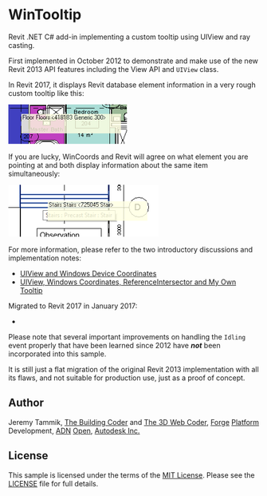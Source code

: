 # WinTooltip

Revit .NET C# add-in implementing a custom tooltip using UIView and ray casting.

First implemented in October 2012 to demonstrate and make use of the new Revit 2013 API features including the View API and `UIView` class.

In Revit 2017, it displays Revit database element information in a very rough custom tooltip like this:

![WinTooltip custom tooltip in Revit](img/wintooltip_2017_single.png "WinTooltip custom tooltip in Revit")

If you are lucky, WinCoords and Revit will agree on what element you are pointing at and both display information about the same item simultaneously:

![Simultaneous Revit and WinTooltip tooltips](img/wintooltip_2017_duplicate.png "Simultaneous Revit and WinTooltip tooltips")

For more information, please refer to the two introductory discussions and implementation notes:

- [UIView and Windows Device Coordinates](http://thebuildingcoder.typepad.com/blog/2012/06/uiview-and-windows-device-coordinates.html)
- [UIView, Windows Coordinates, ReferenceIntersector and My Own Tooltip](http://thebuildingcoder.typepad.com/blog/2012/10/uiview-windows-coordinates-referenceintersector-and-my-own-tooltip.html)

Migrated to Revit 2017 in January 2017:

- []()

Please note that several important improvements on handling the `Idling` event properly that have been learned since 2012 have <b><i>not</i></b> been incorporated into this sample.

It is still just a flat migration of the original Revit 2013 implementation with all its flaws, and not suitable for production use, just as a proof of concept.

## Author

Jeremy Tammik,
[The Building Coder](http://thebuildingcoder.typepad.com) and
[The 3D Web Coder](http://the3dwebcoder.typepad.com),
[Forge](http://forge.autodesk.com) [Platform](https://developer.autodesk.com) Development,
[ADN](http://www.autodesk.com/adn)
[Open](http://www.autodesk.com/adnopen),
[Autodesk Inc.](http://www.autodesk.com)


## License

This sample is licensed under the terms of the [MIT License](http://opensource.org/licenses/MIT).
Please see the [LICENSE](LICENSE) file for full details.
